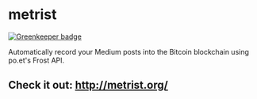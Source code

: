 # metrist

[![Greenkeeper badge](https://badges.greenkeeper.io/aechan/metrist.svg)](https://greenkeeper.io/)

Automatically record your Medium posts into the Bitcoin blockchain using po.et's Frost API.

## Check it out: http://metrist.org/
